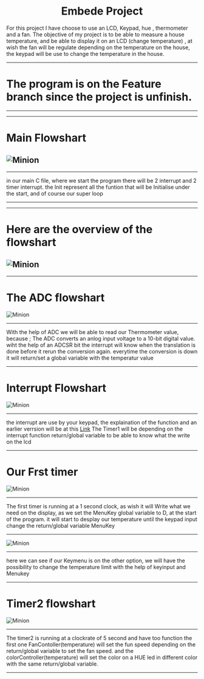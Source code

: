 # <center>Embede Project</center>


For this project I have choose to use an LCD, Keypad, hue ,  thermometer and a fan.
 The objective of my project is to be able to measure a house temperature, and be able to display it on an LCD (change temperature) , at wish the fan will be regulate depending on the temperature on the house, the keypad will be use to change the temperature in the house.

***
# The program is on the Feature branch since the project is unfinish.
***
---
# Main Flowshart

![Minion](Introflow.png)
---
___

in our main C file, where we start the program there will be 2 interrupt and 2 timer interrupt.
the Init represent all the funtion that will be Initialise under the start,
and of course our super loop

___

---
# Here are the overview of the flowshart

![Minion](flowsharts.png)
---
___

# The ADC flowshart

![Minion](ADC.png)

___

With the help of ADC we will be able to read our Thermometer value, because ;
The ADC converts an anlog input voltage to a 10-bit digital value. wiht the help of an ADCSR bit the interrupt will know when the translation is done before it rerun the conversion again.
everytime the conversion is down it will return/set a global variable  with the temperatur value
___

# Interrupt Flowshart

![Minion](Interrupt.png)
___

the interrupt are use by your keypad, the explaination of the function and an earlier verrsion will be at this
[Link](https://github.com/0code1/Keypadx)
The Timer1 will be depending on the interrupt function return/global variable to be able to know what the write on the lcd
___

# Our Frst timer

![Minion](Timer1.png) 
___

The first timer is running at a 1 second clock, as wish it will Write what we need on the display, as we set the MenuKey global variable to D, at the start of the program. it will start to desplay our temperature until the keypad input change the  return/global variable MenuKey
___

![Minion](Settemp.png) 
___

here we can see if our Keymenu is on the other option, we will have the possibility to change the temperature  limit
with the help of keyinput and Menukey

___

# Timer2 flowshart

![Minion](Timer2.png)
___

The timer2 is running at a clockrate of 5 second and have too function the first one FanContoller(temperature)  will set the fun speed depending on the return/global variable  to set the fan speed. and the colorController(temperature) will set the color on  a HUE led in different color with the same return/global variable.
___






